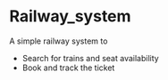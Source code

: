 # Railway_system
A simple railway system to
* Search for trains and seat availability
* Book and track the ticket
